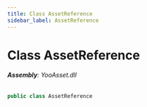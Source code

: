 ```yaml
---
title: Class AssetReference
sidebar_label: AssetReference
---
```

# Class AssetReference


###### **Assembly**: YooAsset.dll

```csharp title="Declaration"
public class AssetReference
```
